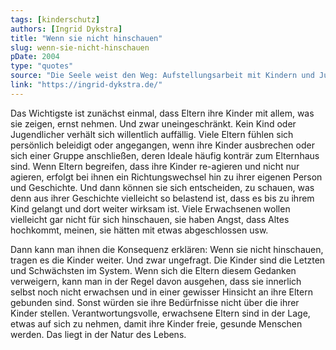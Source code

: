 ```yaml
---
tags: [kinderschutz]
authors: [Ingrid Dykstra]
title: "Wenn sie nicht hinschauen"
slug: wenn-sie-nicht-hinschauen
pDate: 2004
type: "quotes"
source: "Die Seele weist den Weg: Aufstellungsarbeit mit Kindern und Jugendlichen"
link: "https://ingrid-dykstra.de/"
---
```


Das Wichtigste ist zunächst einmal, dass Eltern ihre Kinder mit allem, was sie zeigen, ernst nehmen. Und zwar uneingeschränkt. Kein Kind oder Jugendlicher verhält sich willentlich auffällig. Viele Eltern fühlen sich persönlich beleidigt oder angegangen, wenn ihre Kinder ausbrechen oder sich einer Gruppe anschließen, deren Ideale häufig konträr zum Elternhaus sind. Wenn Eltern begreifen, dass ihre Kinder re-agieren und nicht nur agieren, erfolgt bei ihnen ein Richtungswechsel hin zu ihrer eigenen Person und Geschichte. Und dann können sie sich entscheiden, zu schauen, was denn aus ihrer Geschichte vielleicht so belastend ist, dass es bis zu ihrem Kind gelangt und dort weiter wirksam ist. Viele Erwachsenen wollen vielleicht gar nicht für sich hinschauen, sie haben Angst, dass Altes hochkommt, meinen, sie hätten mit etwas abgeschlossen usw.

Dann kann man ihnen die Konsequenz erklären: Wenn sie nicht hinschauen, tragen es die Kinder weiter. Und zwar ungefragt. Die Kinder sind die Letzten und Schwächsten im System. Wenn sich die Eltern diesem Gedanken verweigern, kann man in der Regel davon ausgehen, dass sie innerlich selbst noch nicht erwachsen und in einer gewisser Hinsicht an ihre Eltern gebunden sind. Sonst würden sie ihre Bedürfnisse nicht über die ihrer Kinder stellen. Verantwortungsvolle, erwachsene Eltern sind in der Lage, etwas auf sich zu nehmen, damit ihre Kinder freie, gesunde Menschen werden. Das liegt in der Natur des Lebens.